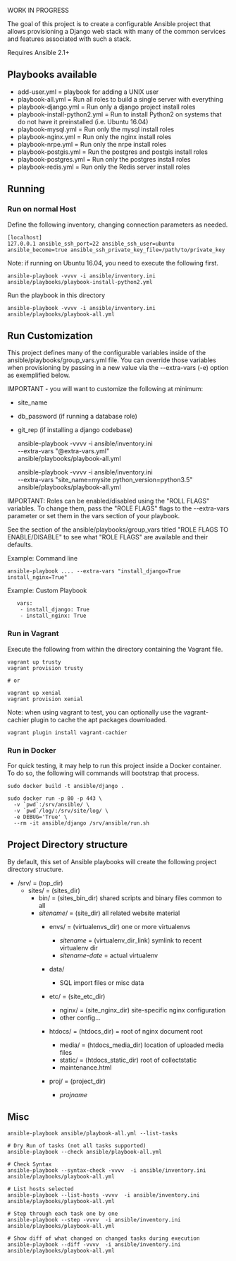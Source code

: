 WORK IN PROGRESS

The goal of this project is to  create a configurable Ansible project
that allows provisioning a Django web stack with many of the common services
and features associated with such a stack.

Requires Ansible 2.1+

## Playbooks available

 - add-user.yml = playbook for adding a UNIX user
 - playbook-all.yml = Run all roles to build a single server with everything
 - playbook-django.yml = Run only a django project install roles
 - playbook-install-python2.yml = Run to install Python2 on systems that do not
     have it preinstalled (i.e. Ubuntu 16.04)
 - playbook-mysql.yml = Run only the mysql install roles
 - playbook-nginx.yml = Run only the nginx install roles
 - playbook-nrpe.yml = Run only the nrpe install roles
 - playbook-postgis.yml = Run the postgres and postgis install roles
 - playbook-postgres.yml = Run only the postgres install roles
 - playbook-redis.yml = Run only the Redis server install roles

## Running

### Run on normal Host

Define the following inventory, changing connection parameters as needed.

    [localhost]
    127.0.0.1 ansible_ssh_port=22 ansible_ssh_user=ubuntu ansible_become=true ansible_ssh_private_key_file=/path/to/private_key

Note: if running on Ubuntu 16.04, you need to execute the following first.

    ansible-playbook -vvvv -i ansible/inventory.ini ansible/playbooks/playbook-install-python2.yml

Run the playbook in this directory

    ansible-playbook -vvvv -i ansible/inventory.ini ansible/playbooks/playbook-all.yml


## Run Customization

This project defines many of the configurable variables inside of the
ansible/playbooks/group_vars.yml file. You can override those variables when
provisioning by passing in a new value via the --extra-vars (-e) option as
exemplified below.

IMPORTANT - you will want to customize the following at minimum:
  - site_name
  - db_password (if running a database role)
  - git_rep (if installing a django codebase)

    ansible-playbook -vvvv -i ansible/inventory.ini \
        --extra-vars "@extra-vars.yml" \
        ansible/playbooks/playbook-all.yml

    ansible-playbook -vvvv -i ansible/inventory.ini \
        --extra-vars "site_name=mysite python_version=python3.5" \
        ansible/playbooks/playbook-all.yml

IMPORTANT: Roles can be enabled/disabled using the "ROLL FLAGS" variables.  To
change them, pass the "ROLE FLAGS" flags to the --extra-vars parameter
or set them in the vars section of your playbook.

See the section of the ansible/playbooks/group_vars titled "ROLE FLAGS TO ENABLE/DISABLE"
to see what "ROLE FLAGS" are available and their defaults.

Example: Command line

    ansible-playbook .... --extra-vars "install_django=True install_nginx=True"

Example: Custom Playbook

       vars:
        - install_django: True
        - install_nginx: True

### Run in Vagrant

Execute the following from within the directory containing the Vagrant file.

    vagrant up trusty
    vagrant provision trusty

    # or

    vagrant up xenial
    vagrant provision xenial

Note: when using vagrant to test, you can optionally use the vagrant-cachier
plugin to cache the apt packages downloaded.

    vagrant plugin install vagrant-cachier

### Run in Docker

For quick testing, it may help to run this project inside a Docker container.
To do so, the following will commands will bootstrap that process.

    sudo docker build -t ansible/django .

    sudo docker run -p 80 -p 443 \
      -v `pwd`:/srv/ansible/ \
      -v `pwd`/log/:/srv/site/log/ \
      -e DEBUG='True' \
      --rm -it ansible/django /srv/ansible/run.sh

## Project Directory structure

By default, this set of Ansible playbooks will create the following project
directory structure.

- /srv/ = (top_dir)
    - sites/ = (sites_dir)
        - bin/ = (sites_bin_dir) shared scripts and binary files common to all
        - *sitename*/ = (site_dir) all related website material
            - envs/ = (virtualenvs_dir) one or more virtualenvs
                - *sitename* = (virtualenv_dir_link) symlink to recent virtualenv dir
                - *sitename-date* = actual virtualenv

            - data/
                - SQL import files or misc data

            - etc/ = (site_etc_dir)
                - nginx/ = (site_nginx_dir) site-specific nginx configuration
                - other config...

            - htdocs/ = (htdocs_dir) = root of nginx document root
                - media/ = (htdocs_media_dir) location of uploaded media files
                - static/ = (htdocs_static_dir) root of collectstatic
                - maintenance.html

            - proj/ = (project_dir)
                - *projname*

## Misc

    ansible-playbook ansible/playbook-all.yml --list-tasks

    # Dry Run of tasks (not all tasks supported)
    ansible-playbook --check ansible/playbook-all.yml

    # Check Syntax
    ansible-playbook --syntax-check -vvvv  -i ansible/inventory.ini ansible/playbooks/playbook-all.yml

    # List hosts selected
    ansible-playbook --list-hosts -vvvv  -i ansible/inventory.ini ansible/playbooks/playbook-all.yml

    # Step through each task one by one
    ansible-playbook --step -vvvv  -i ansible/inventory.ini ansible/playbooks/playbook-all.yml

    # Show diff of what changed on changed tasks during execution
    ansible-playbook --diff -vvvv  -i ansible/inventory.ini ansible/playbooks/playbook-all.yml
